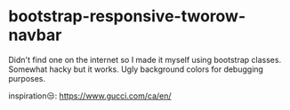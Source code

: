 # bootstrap-responsive-tworow-navbar
Didn't find one on the internet so I made it myself using bootstrap classes. Somewhat hacky but it works. 
Ugly background colors for debugging purposes.

inspiration😒:
https://www.gucci.com/ca/en/
